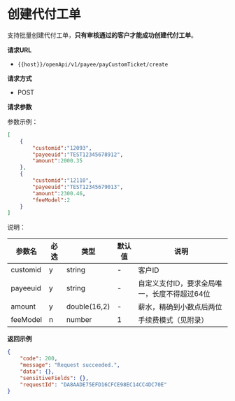 # 创建代付工单

支持批量创建代付工单，**只有审核通过的客户才能成功创建代付工单**。



**请求URL**

- `{{host}}/openApi/v1/payee/payCustomTicket/create`



**请求方式**

- POST



**请求参数**

参数示例：

```json
[
    {
        "customid":"12093",
        "payeeuid":"TEST12345678912",
        "amount":2000.35
    },
    {
        "customid":"12110",
        "payeeuid":"TEST12345679013",
        "amount":2300.46,
        "feeModel":2
    }
]
```

说明：

| 参数名   | 必选 | 类型         | 默认值 | 说明                                         |
| -------- | ---- | ------------ | ------ | -------------------------------------------- |
| customid | y    | string       | -      | 客户ID                                       |
| payeeuid | y    | string       | -      | 自定义支付ID，要求全局唯一，长度不得超过64位 |
| amount   | y    | double(16,2) | -      | 薪水，精确到小数点后两位                     |
| feeModel | n    | number       | 1      | 手续费模式（见附录）                         |



**返回示例**

```json
{
    "code": 200,
    "message": "Request succeeded.",
    "data": {},
    "sensitiveFields": {},
    "requestId": "DA8AADE75EFD16CFCE98EC14CC4DC70E"
}
```

